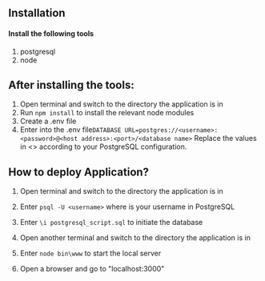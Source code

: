 ## Installation
#### Install the following tools
1. postgresql
2. node

## After installing the tools:
1. Open terminal and switch to the directory the application is in
2. Run `npm install` to install the relevant node modules
3. Create a .env file
4. Enter into the .env file`DATABASE URL=postgres://<username>:<password>@<host address>:<port>/<database name>` 
   Replace the values in <> according to your PostgreSQL configuration.


## How to deploy Application?
1. Open terminal and switch to the directory the application is in
2. Enter `psql -U <username>` where <username> is your username in PostgreSQL
3. Enter `\i postgresql_script.sql` to initiate the database

4. Open another terminal and switch to the directory the application is in
5. Enter `node bin\www` to start the local server
6. Open a browser and go to "localhost:3000"

